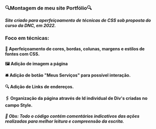 ### 🔍Montagem de meu site Portfólio🔍
**_Site criado para aperfeiçoamento de técnicas de CSS sob proposta do curso da DNC, em 2022._**

### Foco em técnicas:

**🌈 Aperfeiçoamento de cores, bordas, colunas, margens e estilos de fontes com CSS.**

**🖼 Adição de imagem a página**

**🛎 Adição de botão "Meus Serviços" para possível interação.**

**🔍 Adição de Links de endereços.**

**🖇 Organização da página através de Id individual de Div's criadas no campo Style.**



#### _📍 Obs: Todo o código contém comentários indicativos das ações realizadas para melhor leitura e compreensão da escrita._


